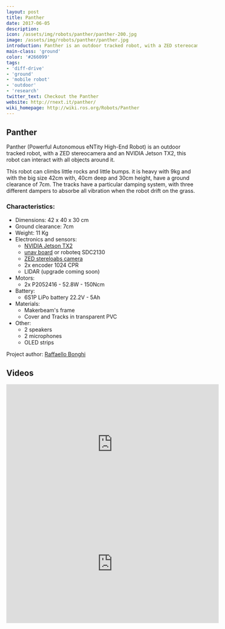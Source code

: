 ```yaml
---
layout: post
title: Panther
date: 2017-06-05
description:
icon: /assets/img/robots/panther/panther-200.jpg
image: /assets/img/robots/panther/panther.jpg
introduction: Panther is an outdoor tracked robot, with a ZED stereocamera and an NVIDIA Jetson TX2, this robot can interact with all objects around it.
main-class: 'ground'
color: '#266099'
tags:
- 'diff-drive'
- 'ground'
- 'mobile robot'
- 'outdoor'
- 'research'
twitter_text: Checkout the Panther
website: http://rnext.it/panther/
wiki_homepage: http://wiki.ros.org/Robots/Panther
---
```


## Panther

Panther (Powerful Autonomous eNTity High-End Robot) is an outdoor tracked robot, with a ZED stereocamera and an NVIDIA Jetson TX2, this robot can interact with all objects around it.

This robot can climbs little rocks and little bumps. it is heavy with 9kg and with the big size 42cm with, 40cm deep and 30cm height, have a ground clearance of 7cm. The tracks have a particular damping system, with three different dampers to absorbe all vibration when the robot drift on the grass.

### Characteristics:
* Dimensions: 42 x 40 x 30 cm
* Ground clearance: 7cm
* Weight: 11 Kg
* Electronics and sensors:
  * <a href="http://www.nvidia.com/object/embedded-systems-dev-kits-modules.html">NVIDIA Jetson TX2</a>
  * <a href="http://rnext.it/project/unav/">unav board</a> or roboteq SDC2130
  * <a href="https://www.stereolabs.com/">ZED stereloabs camera</a>
  * 2x encoder 1024 CPR
  * LIDAR (upgrade coming soon)
* Motors:
  * 2x P2052416 - 52.8W - 150Ncm
* Battery:
  * 6S1P LiPo battery 22.2V - 5Ah
* Materials:
  * Makerbeam's frame
  * Cover and Tracks in transparent PVC
* Other:
  * 2 speakers
  * 2 microphones
  * OLED strips

Project author: <a href="http://rnext.it/raffaello-bonghi">Raffaello Bonghi</a>

## Videos

<iframe width="560" height="315" src="https://www.youtube-nocookie.com/embed/r_Z3NF-z5V8" frameborder="0" allowfullscreen></iframe>

<iframe width="560" height="315" src="https://www.youtube-nocookie.com/embed/Fnjxk0AlESU" frameborder="0" allowfullscreen></iframe>

